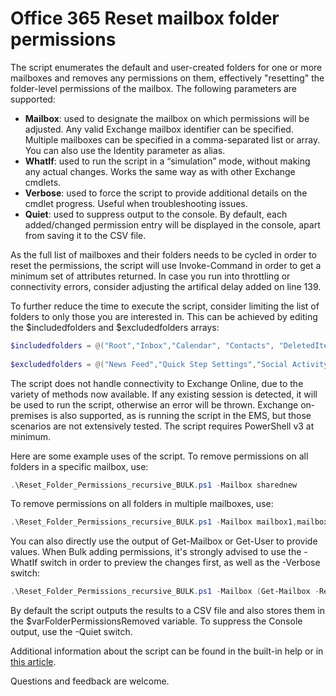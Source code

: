 # Office 365 Reset mailbox folder permissions

The script enumerates the default and user-created folders for one or more mailboxes and removes any permissions on them, effectively "resetting" the folder-level permissions of the mailbox. The following parameters are supported:

* __Mailbox__: used to designate the mailbox on which permissions will be adjusted. Any valid Exchange mailbox identifier can be specified. Multiple mailboxes can be specified in a comma-separated list or array. You can also use the Identity parameter as alias.   
* __WhatIf__: used to run the script in a “simulation” mode, without making any actual changes. Works the same way as with other Exchange cmdlets. 
* __Verbose__: used to force the script to provide additional details on the cmdlet progress. Useful when troubleshooting issues. 
* __Quiet__: used to suppress output to the console. By default, each added/changed permission entry will be displayed in the console, apart from saving it to the CSV file. 

As the full list of mailboxes and their folders needs to be cycled in order to reset the permissions, the script will use Invoke-Command in order to get a minimum set of attributes returned. In case you run into throttling or connectivity errors, consider adjusting the artifical delay added on line 139.

To further reduce the time to execute the script, consider limiting the list of folders to only those you are interested in. This can be achieved by editing the $includedfolders and $excludedfolders arrays:
```PowerShell
$includedfolders = @("Root","Inbox","Calendar", "Contacts", "DeletedItems", "Drafts", "JunkEmail", "Journal", "Notes", "Outbox", "SentItems", "Tasks", "CommunicatorHistory", "Clutter", "Archive") 
 
$excludedfolders = @("News Feed","Quick Step Settings","Social Activity Notifications","Suggested Contacts", "SearchDiscoveryHoldsUnindexedItemFolder", "SearchDiscoveryHoldsFolder","Calendar Logging")
```
The script does not handle connectivity to Exchange Online, due to the variety of methods now available. If any existing session is detected, it will be used to run the script, otherwise an error will be thrown. Exchange on-premises is also supported, as is running the script in the EMS, but those scenarios are not extensively tested. The script requires PowerShell v3 at minimum.

Here are some example uses of the script. To remove permissions on all folders in a specific mailbox, use:
```PowerShell
.\Reset_Folder_Permissions_recursive_BULK.ps1 -Mailbox sharednew
```
To remove permissions on all folders in multiple mailboxes, use:
```PowerShell
.\Reset_Folder_Permissions_recursive_BULK.ps1 -Mailbox mailbox1,mailbox2,mailbox3
```
You can also directly use the output of Get-Mailbox or Get-User to provide values. When Bulk adding permissions, it's strongly advised to use the -WhatIf switch in order to preview the changes first, as well as the -Verbose switch:

```PowerShell
.\Reset_Folder_Permissions_recursive_BULK.ps1 -Mailbox (Get-Mailbox -RecipientTypeDetails RoomMailbox) -WhatIf -Verbose
```
By default the script outputs the results to a CSV file and also stores them in the $varFolderPermissionsRemoved variable. To suppress the Console output, use the -Quiet switch.

Additional information about the script can be found in the built-in help or in [this article](https://www.michev.info/Blog/Post/2525/powershell-script-to-remove-folder-level-exchange-permissions-in-bulk). 

Questions and feedback are welcome.

